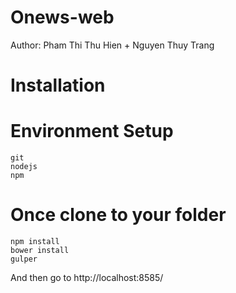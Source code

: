# Onews-web
Author: Pham Thi Thu Hien + Nguyen Thuy Trang

# Installation
# Environment Setup
	git
	nodejs
	npm
# Once clone to your folder
	npm install
	bower install
	gulper

And then go to http://localhost:8585/
